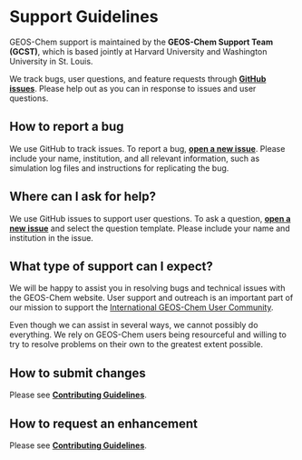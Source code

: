 # Support Guidelines

GEOS-Chem support is maintained by the **GEOS-Chem Support Team (GCST)**, which is based jointly at Harvard University and Washington University in St. Louis.

We track bugs, user questions, and feature requests through **[GitHub issues](https://www.youtube.com/watch?v=dFBhdotYVf8)**. Please help out as you can in response to issues and user questions.

## How to report a bug
We use GitHub to track issues. To report a bug, **[open a new issue](https://github.com/geoschem/geoschem.github.io/issues/new/choose)**. Please include your name, institution, and all relevant information, such as simulation log files and instructions for replicating the bug.

## Where can I ask for help?
We use GitHub issues to support user questions. To ask a question, **[open a new issue](https://github.com/geoschem/geoschem.github.io/issues/new/choose)** and select the question template. Please include your name and institution in the issue.

## What type of support can I expect?
We will be happy to assist you in resolving bugs and technical issues
with the GEOS-Chem website.  User support and outreach is an important part of our  mission to support the [International GEOS-Chem User Community](https://geoschem.github.io/users.html).

Even though we can assist in several ways, we cannot possibly do everything.  We rely on GEOS-Chem users being resourceful and willing to try to resolve problems on their own to the greatest extent possible.

## How to submit changes
Please see **[Contributing Guidelines](https://github.com/geoschem/geoschem.github.io/blob/main/CONTRIBUTING.md)**.

## How to request an enhancement
Please see **[Contributing Guidelines](https://github.com/geoschem/geoschem.github.io/blob/main/CONTRIBUTING.md)**.
